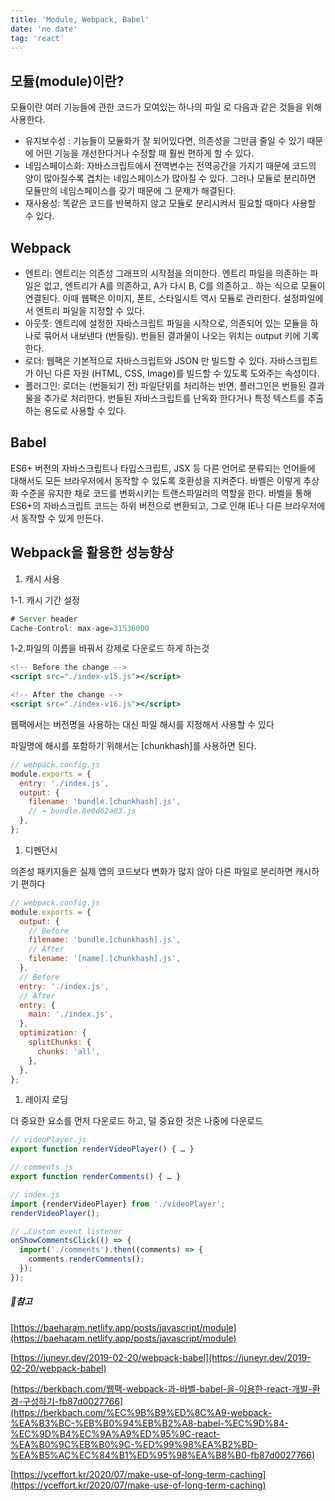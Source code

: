 ```yaml
---
title: 'Module, Webpack, Babel'
date: 'no date'
tag: 'react'
---
```


## 모듈(module)이란?

모듈이란 여러 기능들에 관한 코드가 모여있는 하나의 파일 로 다음과 같은 것들을 위해 사용한다.

- 유지보수성 : 기능들이 모듈화가 잘 되어있다면, 의존성을 그만큼 줄일 수 있기 때문에 어떤 기능을 개선한다거나 수정할 때 훨씬 편하게 할 수 있다.
- 네임스페이스화: 자바스크립트에서 전역변수는 전역공간을 가지기 때문에 코드의 양이 많아질수록 겹치는 네임스페이스가 많아질 수 있다. 그러나 모듈로 분리하면 모듈만의 네임스페이스를 갖기 때문에 그 문제가 해결된다.
- 재사용성: 똑같은 코드를 반복하지 않고 모듈로 분리시켜서 필요할 때마다 사용할 수 있다.

## Webpack

- 엔트리: 엔트리는 의존성 그래프의 시작점을 의미한다. 엔트리 파일을 의존하는 파일은 없고, 엔트리가 A를 의존하고, A가 다시 B, C를 의존하고.. 하는 식으로 모듈이 연결된다. 이때 웹팩은 이미지, 폰트, 스타일시트 역시 모듈로 관리한다. 설정파일에서 엔트리 파일을 지정할 수 있다.
- 아웃풋: 엔트리에 설정한 자바스크립트 파일을 시작으로, 의존되어 있는 모듈을 하나로 묶어서 내보낸다 (번들링). 번들된 결과물이 나오는 위치는 output 키에 기록한다.
- 로더: 웹팩은 기본적으로 자바스크립트와 JSON 만 빌드할 수 있다. 자바스크립트가 아닌 다른 자원 (HTML, CSS, Image)를 빌드할 수 있도록 도와주는 속성이다.
- 플러그인: 로더는 (번들되기 전) 파일단위를 처리하는 반면, 플러그인은 번들된 결과물을 추가로 처리한다. 번들된 자바스크립트를 난독화 한다거나 특정 텍스트를 추출하는 용도로 사용할 수 있다.

## Babel

ES6+ 버전의 자바스크립트나 타입스크립트, JSX 등 다른 언어로 분류되는 언어들에 대해서도 모든 브라우저에서 동작할 수 있도록 호환성을 지켜준다. 바벨은 이렇게 추상화 수준을 유지한 채로 코드를 변화시키는 트랜스파일러의 역할을 한다. 바벨을 통해 ES6+의 자바스크립트 코드는 하위 버전으로 변환되고, 그로 인해 IE나 다른 브라우저에서 동작할 수 있게 만든다.

## Webpack을 활용한 성능향상

1. 캐시 사용

1-1. 캐시 기간 설정

```jsx
# Server header
Cache-Control: max-age=31536000
```

1-2.파일의 이름을 바꿔서 강제로 다운로드 하게 하는것

```jsx
<!-- Before the change -->
<script src="./index-v15.js"></script>

<!-- After the change -->
<script src="./index-v16.js"></script>
```

웹팩에서는 버전명을 사용하는 대신 파일 해시를 지정해서 사용할 수 있다

파일명에 해시를 포함하기 위해서는 [chunkhash]를 사용하면 된다.

```jsx
// webpack.config.js
module.exports = {
  entry: './index.js',
  output: {
    filename: 'bundle.[chunkhash].js',
    // → bundle.8e0d62a03.js
  },
};
```

1. 디펜던시

의존성 패키지들은 실제 앱의 코드보다 변화가 많지 않아 다른 파일로 분리하면 캐시하기 편하다

```jsx
// webpack.config.js
module.exports = {
  output: {
    // Before
    filename: 'bundle.[chunkhash].js',
    // After
    filename: '[name].[chunkhash].js',
  },
  // Before
  entry: './index.js',
  // After
  entry: {
    main: './index.js',
  },
  optimization: {
    splitChunks: {
      chunks: 'all',
    },
  },
};
```

1. 레이지 로딩

더 중요한 요소를 먼저 다운로드 하고, 덜 중요한 것은 나중에 다운로드

```jsx
// videoPlayer.js
export function renderVideoPlayer() { … }

// comments.js
export function renderComments() { … }

// index.js
import {renderVideoPlayer} from './videoPlayer';
renderVideoPlayer();

// …Custom event listener
onShowCommentsClick(() => {
  import('./comments').then((comments) => {
    comments.renderComments();
  });
});
```

##### 📔참고

[https://baeharam.netlify.app/posts/javascript/module](https://baeharam.netlify.app/posts/javascript/module)

[https://juneyr.dev/2019-02-20/webpack-babel](https://juneyr.dev/2019-02-20/webpack-babel)

[https://berkbach.com/웹팩-webpack-과-바벨-babel-을-이용한-react-개발-환경-구성하기-fb87d0027766](https://berkbach.com/%EC%9B%B9%ED%8C%A9-webpack-%EA%B3%BC-%EB%B0%94%EB%B2%A8-babel-%EC%9D%84-%EC%9D%B4%EC%9A%A9%ED%95%9C-react-%EA%B0%9C%EB%B0%9C-%ED%99%98%EA%B2%BD-%EA%B5%AC%EC%84%B1%ED%95%98%EA%B8%B0-fb87d0027766)

[https://yceffort.kr/2020/07/make-use-of-long-term-caching](https://yceffort.kr/2020/07/make-use-of-long-term-caching)
